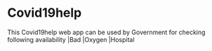 # Covid19help
This Covid19help web app can be used by Government for checking following availability
|Bad
|Oxygen
|Hospital

